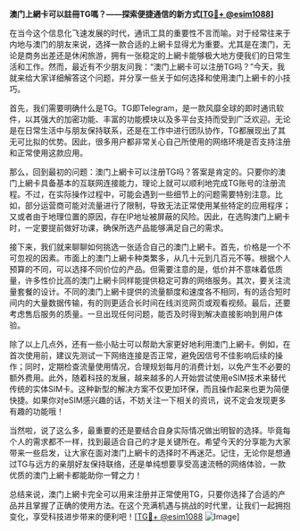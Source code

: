 **澳门上網卡可以註冊TG嗎？——探索便捷通信的新方式[[TG💪+ @esim1088](https://t.me/s/esim1088)]**

在当今这个信息化飞速发展的时代，通讯工具的重要性不言而喻。对于经常往来于内地与澳门的朋友来说，选择一款合适的上網卡显得尤为重要。尤其是在澳门，无论是商务出差还是休闲旅游，拥有一张稳定的上網卡能够极大地方便我们的日常生活和工作。然而，最近有不少朋友问我：“澳门上網卡可以注册TG吗？”今天，我就来给大家详细解答这个问题，并分享一些关于如何选择和使用澳门上網卡的小技巧。

首先，我们需要明确什么是TG。TG即Telegram，是一款风靡全球的即时通讯软件，以其强大的加密功能、丰富的功能模块以及多平台支持而受到广泛欢迎。无论是在日常生活中与朋友保持联系，还是在工作中进行团队协作，TG都展现出了其无可比拟的优势。因此，很多用户都非常关心自己所使用的网络环境是否支持注册和正常使用这款应用。

那么，回到最初的问题：澳门上網卡可以注册TG吗？答案是肯定的。只要你的澳门上網卡具备基本的互联网连接能力，理论上就可以顺利地完成TG账号的注册流程。不过，在实际操作过程中，可能会遇到一些细节上的问题需要特别注意。比如，部分运营商可能对流量进行了限制，导致无法正常使用某些特定的应用程序；又或者由于地理位置的原因，存在IP地址被屏蔽的风险。因此，在选购澳门上網卡时，一定要提前做好功课，确保所选产品能够满足自己的需求。

接下来，我们就来聊聊如何挑选一张适合自己的澳门上網卡。首先，价格是一个不可忽视的因素。市面上的澳门上網卡种类繁多，从几十元到几百元不等。根据个人预算的不同，可以选择不同价位的产品。但需要注意的是，低价并不意味着低质量，许多性价比高的澳门上網卡同样能提供稳定可靠的网络服务。其次，要关注流量套餐的设计。不同的澳门上網卡提供的流量额度和速度各不相同，有的适合短时间内的大量数据传输，有的则更适合长时间在线浏览网页或观看视频。最后，还要考虑售后服务的质量。一旦出现任何问题，能否及时得到解决直接影响到用户体验。

除了以上几点外，还有一些小贴士可以帮助大家更好地利用澳门上網卡。例如，在首次使用前，建议先测试一下网络连接是否正常，避免因信号不佳影响后续的操作；同时，定期检查流量使用情况，合理规划每月的消费计划，以免产生不必要的额外费用。此外，随着科技的发展，越来越多的人开始尝试使用eSIM技术来替代传统的实体SIM卡。这种新型的解决方案不仅更加环保，而且操作起来也更为简便快捷。如果你对eSIM感兴趣的话，不妨关注一下相关的资讯，说不定会发现更多有趣的功能哦！

当然啦，说了这么多，最重要的还是要结合自身实际情况做出明智的选择。毕竟每个人的需求都不一样，找到最适合自己的才是关键所在。希望今天的分享能为大家带来一些启发，让大家在面对澳门上網卡的选择时不再迷茫。记住，无论你是想通过TG与远方的亲朋好友保持联络，还是单纯想要享受高速流畅的网络体验，一款优质的澳门上網卡都能助你一臂之力！

总结来说，澳门上網卡完全可以用来注册并正常使用TG，只要你选择了合适的产品并且掌握了正确的使用方法。在这个充满机遇与挑战的时代里，让我们一起拥抱变化，享受科技进步带来的便利吧！[[TG💪+ @esim1088](https://t.me/s/esim1088) ![Image](https://i.postimg.cc/4NQfJmqS/Snipaste-2025-05-13-00-14-12.png)]